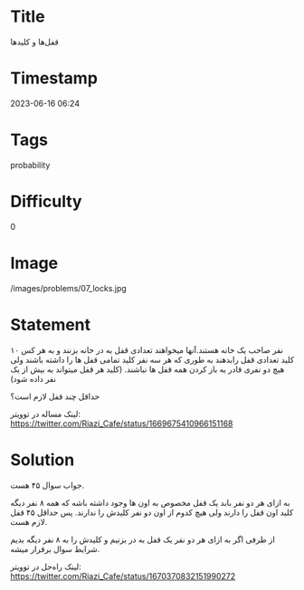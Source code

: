 # Title
قفل‌ها و کلیدها
# Timestamp
2023-06-16 06:24
# Tags
probability
# Difficulty
0
# Image
/images/problems/07_locks.jpg
# Statement
۱۰ نفر صاحب یک خانه هستند.آنها میخواهند تعدادی قفل به در خانه بزنند و به هر کس کلید تعدادی قفل رابدهند به طوری که هر سه نفر کلید تمامی قفل ها را داشته باشند ولی هیچ دو نفری قادر به باز کردن همه قفل ها نباشند. (کلید هر قفل میتواند به بیش از یک نفر داده شود)

حداقل چند قفل لازم است؟

لینک مساله در توویتر: https://twitter.com/Riazi_Cafe/status/1669675410966151168

# Solution

جواب سوال ۴۵ هست.

به ازای هر دو نفر بابد یک قفل مخصوص به اون ها وجود داشته باشه که همه ۸ نفر دیگه کلید اون قفل را دارند ولی هیچ کدوم از اون دو نفر کلیدش را ندارند. پس حداقل ۴۵ قفل لازم هست.

از طرفی اگر به ازای هر دو نفر یک قفل به در بزنیم و کلیدش را به ۸ نفر دیگه بدیم شرایط سوال برقرار میشه.

لینک راه‌حل در توویتر: https://twitter.com/Riazi_Cafe/status/1670370832151990272
